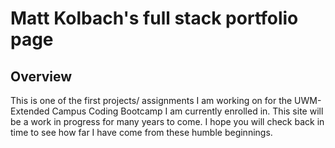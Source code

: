# Matt Kolbach's full stack portfolio page

## Overview

This is one of the first projects/ assignments I am working on for the UWM-Extended Campus Coding Bootcamp I am currently enrolled in. This site will be a work in progress for many years to come. I hope you will check back in time to see how far I have come from these humble beginnings.
